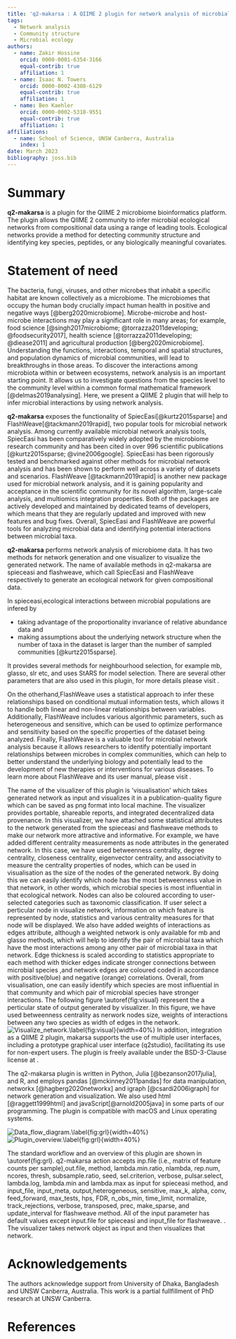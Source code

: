 ```yaml
---
title: 'q2-makarsa : A QIIME 2 plugin for network analysis of microbial data'
tags:
  - Network analysis
  - Community structure
  - Microbial ecology
authors:
  - name: Zakir Hossine
    orcid: 0000-0001-6354-3166
    equal-contrib: true
    affiliation: 1
  - name: Isaac N. Towers
    orcid: 0000-0002-4308-6129
    equal-contrib: true
    affiliation: 1
  - name: Ben Kaehler
    orcid: 0000-0002-5318-9551 
    equal-contrib: true 
    affiliation: 1
affiliations:
  - name: School of Science, UNSW Canberra, Australia
    index: 1
date: March 2023
bibliography: joss.bib
---
```


# Summary

**q2-makarsa** is a plugin for the QIIME 2 microbiome bioinformatics platform. The plugin allows the QIIME 2 community to infer microbial ecological networks from compositional data using a range of leading tools. Ecological networks provide a method for detecting community structure and identifying key species, peptides, or any biologically meaningful covariates.

# Statement of need

The bacteria, fungi, viruses, and other microbes that inhabit a specific habitat are known collectively as a microbiome. The microbiomes that occupy the human body crucially impact human health in positive and negative ways [@berg2020microbiome]. Microbe-microbe and host-microbe interactions may play a significant role in many areas; for example, food science [@singh2017microbiome; @torrazza2011developing; @foodsecurity2017], health science [@torrazza2011developing; @diease2011] and agricultural production [@berg2020microbiome]. Understanding the functions, interactions, temporal and spatial structures, and population dynamics of microbial communities, will lead to breakthroughs in those areas. To discover the interactions among microbiota within or between ecosystems, network analysis is an important starting point. It allows us to investigate questions from the species level to the community level within a common formal mathematical framework [@delmas2019analysing]. Here, we present a QIIME 2 plugin that will help to infer microbial interactions by using network analysis.

**q2-makarsa** exposes the functionality of SpiecEasi[@kurtz2015sparse] and FlashWeave[@tackmann2019rapid], two popular tools for microbial network analysis. Among currently available microbial network analysis tools, SpiecEasi has been comparatively widely adopted by the microbiome research community and has been cited in over 996 scientific publications [@kurtz2015sparse; @vine2006google]. SpiecEasi has been rigorously tested and benchmarked against other methods for microbial network analysis and has been shown to perform well across a variety of datasets and scenarios. FlashWeave [@tackmann2019rapid] is another new package used for microbial network analysis, and it is gaining popularity and acceptance in the scientific community for its novel algorithm, large-scale analysis, and multiomics integration properties. Both of the packages are actively developed and maintained by dedicated teams of developers, which means that they are regularly updated and improved with new features and bug fixes. Overall, SpiecEasi and FlashWeave are powerful tools for analyzing microbial data and identifying potential interactions between microbial taxa.

**q2-makarsa** performs network analysis of microbiome data. It has two methods for network generation and one visualizer to visualize the generated network.  The name of available methods in q2-makarsa are spieceasi and flashweave, which call SpiecEasi and FlashWeave respectively to generate an ecological network for given compositional data. 

In spieceasi,ecological interactions between microbial populations are infered by 

- taking advantage of the proportionality invariance of relative abundance data and 
- making assumptions about the underlying network structure when the number of taxa in the dataset is larger than the number of sampled communities [@kurtz2015sparse].

It provides several methods for neighbourhood selection, for example mb, glasso, slr etc, and uses StARS for model selection. There are several other parameters that are also used in this plugin, for more details please visit [](https://github.com/zdk123/SpiecEasi). 


On the otherhand,FlashWeave uses a statistical approach to infer these relationships based on conditional mutual information tests, which allows it to handle both linear and non-linear relationships between variables. Additionally, FlashWeave includes various algorithmic parameters, such as heterogeneous and sensitive, which can be used to optimize performance and sensitivity based on the specific properties of the dataset being analyzed. Finally, FlashWeave is a valuable tool for microbial network analysis because it allows researchers to identify potentially important relationships between microbes in complex communities, which can help to better understand the underlying biology and potentially lead to the development of new therapies or interventions for various diseases. To learn more about FlashWeave and its user manual, please visit [](https://github.com/meringlab/FlashWeave.jl).

The name of the visualizer of this plugin is 'visualisation' which takes generated network as input and visualizes it in a publication-quality figure which can be saved as png format into local machine. The visualizer provides portable, shareable reports, and integrated decentralized data provenance. In this visualizer, we have attached some statistical attributes to the network generated from the spieceasi and flashweave methods to make our network more attractive and informative. For example, we have added different centrality measurements as node attributes in the generated network. In this case, we have used betweenness centrality, degree centrality, closeness centrality, eigenvector centrality, and associativity to measure the centrality properties of nodes, which can be used in visualisation as the size of the nodes of the generated network. By doing this we can easily identify which node has the most betweenness value in that network, in other words, which microbial species is most influential in that ecological network. Nodes can also be coloured according to user-selected categories such as taxonomic classification. If user select a perticular node in visualize network, information on which feature is represented by node, statistics and various centrality measures for that node will be displayed. We also have added weights of interactions as edges attribute, although a weighted network is only available for mb and glasso methods, which will help to identify the pair of microbial taxa which have the most interactions among any other pair of microbial taxa in that network. Edge thickness is scaled according to statistics appropriate to each method with thicker edges indicate stronger connections between microbial species ,and network edges are coloured coded in accordance with positive(blue) and negative (orange) correlations. Overall, from visualisation, one can easily identify which species are most influential in that community and which pair of microbial species have stronger interactions. The following figure \autoref{fig:visual} represent the a perticular state of output generated by visualizer. In this figure, we have used betweenness centrality as nerwork nodes size, weights of interactions between any two species as width of edges in the network. 
![Visualize_network.\label{fig:visual}](visualize_network.png){width=40%}
In addition, integration as a QIIME 2 plugin, makarsa supports the use of multiple user interfaces, including a prototype graphical user interface (q2studio), facilitating its use for non-expert users. The plugin is freely available under the BSD-3-Clause license at [](https://github.com/BenKaehler/makarsa).

The q2-makarsa plugin is written in Python, Julia [@bezanson2017julia], and R, and employs pandas [@mckinney2011pandas] for data manipulation, networkx [@hagberg2020networkx] and igraph [@csardi2006igraph] for network generation and visualization. We also used html [@raggett1999html] and javaScript[@arnold2005java] in some parts of our programming. The plugin is compatible with macOS and Linux operating systems.

![Data_flow_diagram.\label{fig:grl}](Data_flow_diagram.png){width=40%}   ![Plugin_overview.\label{fig:grl}](overview.png){width=40%}

The standard workflow and an overview of this plugin are shown in \autoref{fig:grl}. q2-makarsa action accepts inp.file (i.e., matrix of feature counts per sample),out.file, method, lambda.min.ratio, nlambda, rep.num, ncores, thresh, subsample.ratio, seed, sel.criterion, verbose, pulsar.select, lambda.log, lambda.min and lambda.max as input for spieceasi method, and input_file,  input_meta, output,heterogeneous, sensitive, max_k, alpha, conv, feed_forward, max_tests, hps, FDR, n_obs_min, time_limit, normalize, track_rejections, verbose, transposed, prec, make_sparse, and update_interval for flashweave method. All of the input parameter has default values except input.file for spieceasi and input_file for flashweave. . The visualizer takes network object as input and then visualizes that network.

# Acknowledgements

The authors acknowledge support from University of Dhaka, Bangladesh and UNSW Canberra, Australia. This work is a partial fullfillment of PhD research at UNSW Canberra.
# References
